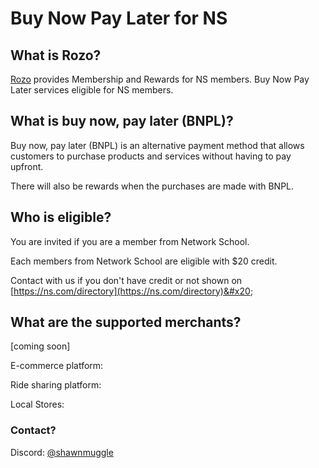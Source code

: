 # Buy Now Pay Later for NS

## What is Rozo?

[Rozo](https://rozo.ai/) provides Membership and Rewards for NS members. Buy Now Pay Later services eligible for NS members.



## What is buy now, pay later (BNPL)?

Buy now, pay later (BNPL) is an alternative payment method that allows customers to purchase products and services without having to pay upfront.&#x20;

There will also be rewards  when the purchases are made with BNPL.



## Who is eligible?

You are invited if you are a member from Network School.&#x20;

Each members from Network School are eligible with $20 credit.

Contact with us if you don't have credit or not  shown on [https://ns.com/directory](https://ns.com/directory)&#x20;



## What are the supported merchants?

\[coming soon]

E-commerce platform:&#x20;

Ride sharing platform:

Local Stores:&#x20;



### Contact?

Discord: [@shawnmuggle](discord://discord.com/users/shawnmuggle)


